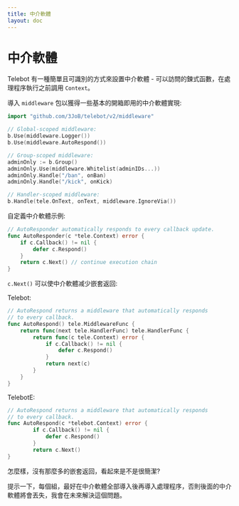 ```yaml
---
title: 中介軟體
layout: doc
---
```


# 中介軟體

Telebot 有一種簡單且可識別的方式來設置中介軟體 - 可以訪問的鍊式函數，在處理程序執行之前調用 `Context`。

導入 `middleware` 包以獲得一些基本的開箱即用的中介軟體實現:

```go
import "github.com/3JoB/telebot/v2/middleware"
```

```go
// Global-scoped middleware:
b.Use(middleware.Logger())
b.Use(middleware.AutoRespond())

// Group-scoped middleware:
adminOnly := b.Group()
adminOnly.Use(middleware.Whitelist(adminIDs...))
adminOnly.Handle("/ban", onBan)
adminOnly.Handle("/kick", onKick)

// Handler-scoped middleware:
b.Handle(tele.OnText, onText, middleware.IgnoreVia())
```

自定義中介軟體示例:
```go
// AutoResponder automatically responds to every callback update.
func AutoResponder(c *tele.Context) error {
	if c.Callback() != nil {
		defer c.Respond()
	}
	return c.Next() // continue execution chain
}
```

`c.Next()` 可以使中介軟體减少嵌套返回:

Telebot:
```go
// AutoRespond returns a middleware that automatically responds
// to every callback.
func AutoRespond() tele.MiddlewareFunc {
	return func(next tele.HandlerFunc) tele.HandlerFunc {
		return func(c tele.Context) error {
			if c.Callback() != nil {
				defer c.Respond()
			}
			return next(c)
		}
	}
}
```

TelebotE:
```go
// AutoRespond returns a middleware that automatically responds
// to every callback.
func AutoRespond(c *telebot.Context) error {
		if c.Callback() != nil {
			defer c.Respond()
		}
		return c.Next()
}
```

怎麼樣，沒有那麼多的嵌套返回，看起來是不是很簡潔?

提示一下，每個組，最好在中介軟體全部導入後再導入處理程序，否則後面的中介軟體將會丟失，我會在未來解決這個問題。